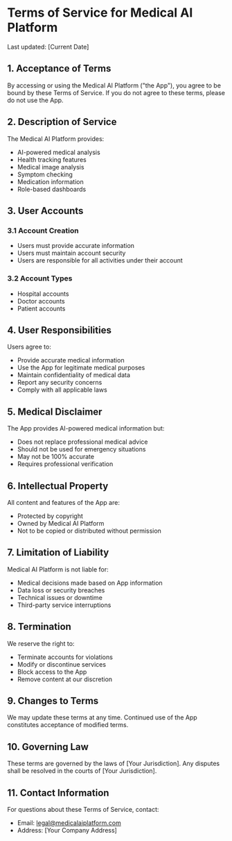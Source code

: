 # Terms of Service for Medical AI Platform

Last updated: [Current Date]

## 1. Acceptance of Terms

By accessing or using the Medical AI Platform ("the App"), you agree to be bound by these Terms of Service. If you do not agree to these terms, please do not use the App.

## 2. Description of Service

The Medical AI Platform provides:
- AI-powered medical analysis
- Health tracking features
- Medical image analysis
- Symptom checking
- Medication information
- Role-based dashboards

## 3. User Accounts

### 3.1 Account Creation
- Users must provide accurate information
- Users must maintain account security
- Users are responsible for all activities under their account

### 3.2 Account Types
- Hospital accounts
- Doctor accounts
- Patient accounts

## 4. User Responsibilities

Users agree to:
- Provide accurate medical information
- Use the App for legitimate medical purposes
- Maintain confidentiality of medical data
- Report any security concerns
- Comply with all applicable laws

## 5. Medical Disclaimer

The App provides AI-powered medical information but:
- Does not replace professional medical advice
- Should not be used for emergency situations
- May not be 100% accurate
- Requires professional verification

## 6. Intellectual Property

All content and features of the App are:
- Protected by copyright
- Owned by Medical AI Platform
- Not to be copied or distributed without permission

## 7. Limitation of Liability

Medical AI Platform is not liable for:
- Medical decisions made based on App information
- Data loss or security breaches
- Technical issues or downtime
- Third-party service interruptions

## 8. Termination

We reserve the right to:
- Terminate accounts for violations
- Modify or discontinue services
- Block access to the App
- Remove content at our discretion

## 9. Changes to Terms

We may update these terms at any time. Continued use of the App constitutes acceptance of modified terms.

## 10. Governing Law

These terms are governed by the laws of [Your Jurisdiction]. Any disputes shall be resolved in the courts of [Your Jurisdiction].

## 11. Contact Information

For questions about these Terms of Service, contact:
- Email: legal@medicalaiplatform.com
- Address: [Your Company Address] 